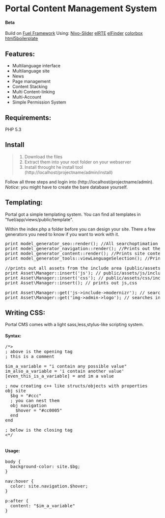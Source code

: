 Portal Content Management System
====================
#### Beta

Build on [Fuel Framework](https://github.com/fuel/fuel)
Using:
[Nivo-Slider](https://github.com/gilbitron/Nivo-Slider)
[elRTE](https://github.com/Studio-42/elRTE)
[elFinder](https://github.com/Studio-42/elFinder)
[colorbox](https://github.com/jackmoore/colorbox)
[html5boilerplate](https://github.com/h5bp/html5-boilerplate)

Features:
---------------------
* Multilanguage interface
* Multilanguage site
* News
* Page management
* Content Stacking
* Multi Content-linking
* Multi-Account
* Simple Permission System

Requirements:
---------------------
PHP 5.3

Install
---------------------
> 1. Download the files
> 2. Extract them into your root folder on your webserver
> 3. Install throught he install tool (http://localhost/projectname/admin/install)

Follow all three steps and login into (http://localhost/projectname/admin).
*Notice*: you might have to create the bare database yourself.

Templating:
---------------------
Portal got a simple templating system. You can find all templates in "fuel/app/views/public/template".

Within the index.php a folder before you can design your site.
There a few generators you need to know if you want to work with it.

<pre>
print model_generator_seo::render(); //All searchoptimation will be given out
print model_generator_navigation::render(); //Prints out the navigation
print model_generator_content::render(); //Prints site contents out
print model_generator_tools::viewLanguageSelection(); //Prints a list of language versions out

//prints out all assets from the include area (public/assets/)
print Asset\Manager::insert('js'); // public/assets/js/include
print Asset\Manager::insert('css'); // public/assets/css/include
print Asset\Manager::insert(); // prints out js,css

print Asset\Manager::get('js->include->modernizr'); // searches in include path after %modernizr% and prints it out
print Asset\Manager::get('img->admin->logo'); // searches in the img path after the portal logo and prints it out
</pre>

Writing CSS:
---------------------
Portal CMS comes with a light sass,less,stylus-like scripting system.

#### Syntax:
<pre>
/*&gt;
; above is the opening tag
; this is a comment

$im_a_variable = "i contain any possible value"
im_also_a_variable = 'i contain another value'
[even_this_is_a_variable] = and im a value

; now creating c++ like structs/objects with properties
obj site
  $bg = "#ccc"
  ; you can nest them
  obj navigation
    $hover = "#cc0005"
  end
end

; below is the closing tag
&lt;*/

</pre>

#### Usage:
<pre>
body {
  background-color: site.$bg;
}

nav:hover {
  color: site.navigation.$hover;
}

p:after {
  content: "$im_a_variable"
}
</pre>